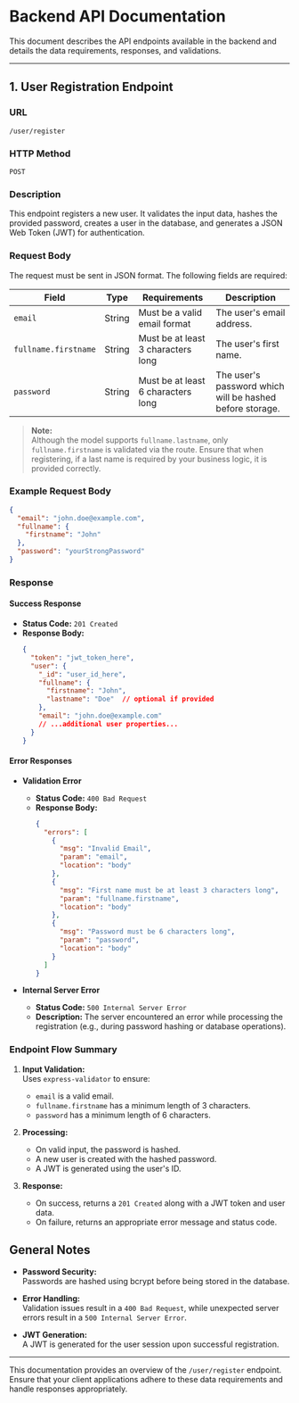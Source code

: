 # Backend API Documentation

This document describes the API endpoints available in the backend and details the data requirements, responses, and validations.

---

## 1. User Registration Endpoint

### URL
`/user/register`

### HTTP Method
`POST`

### Description
This endpoint registers a new user. It validates the input data, hashes the provided password, creates a user in the database, and generates a JSON Web Token (JWT) for authentication.

### Request Body
The request must be sent in JSON format. The following fields are required:

| Field                      | Type   | Requirements                                                         | Description                                         |
|----------------------------|--------|----------------------------------------------------------------------|-----------------------------------------------------|
| `email`                    | String | Must be a valid email format                                         | The user's email address.                           |
| `fullname.firstname`       | String | Must be at least 3 characters long                                   | The user's first name.                              |
| `password`                 | String | Must be at least 6 characters long                                   | The user's password which will be hashed before storage. |

> **Note:**  
> Although the model supports `fullname.lastname`, only `fullname.firstname` is validated via the route. Ensure that when registering, if a last name is required by your business logic, it is provided correctly.

### Example Request Body
```json
{
  "email": "john.doe@example.com",
  "fullname": {
    "firstname": "John"
  },
  "password": "yourStrongPassword"
}
```

### Response

#### Success Response
- **Status Code:** `201 Created`
- **Response Body:**
  ```json
  {
    "token": "jwt_token_here",
    "user": {
      "_id": "user_id_here",
      "fullname": {
        "firstname": "John",
        "lastname": "Doe"  // optional if provided
      },
      "email": "john.doe@example.com"
      // ...additional user properties...
    }
  }
  ```

#### Error Responses

- **Validation Error**
  - **Status Code:** `400 Bad Request`
  - **Response Body:**
    ```json
    {
      "errors": [
        {
          "msg": "Invalid Email",
          "param": "email",
          "location": "body"
        },
        {
          "msg": "First name must be at least 3 characters long",
          "param": "fullname.firstname",
          "location": "body"
        },
        {
          "msg": "Password must be 6 characters long",
          "param": "password",
          "location": "body"
        }
      ]
    }
    ```

- **Internal Server Error**
  - **Status Code:** `500 Internal Server Error`
  - **Description:** The server encountered an error while processing the registration (e.g., during password hashing or database operations).

### Endpoint Flow Summary
1. **Input Validation:**  
   Uses `express-validator` to ensure:
   - `email` is a valid email.
   - `fullname.firstname` has a minimum length of 3 characters.
   - `password` has a minimum length of 6 characters.

2. **Processing:**
   - On valid input, the password is hashed.
   - A new user is created with the hashed password.
   - A JWT is generated using the user's ID.

3. **Response:**
   - On success, returns a `201 Created` along with a JWT token and user data.
   - On failure, returns an appropriate error message and status code.



## General Notes

- **Password Security:**  
  Passwords are hashed using bcrypt before being stored in the database.

- **Error Handling:**  
  Validation issues result in a `400 Bad Request`, while unexpected server errors result in a `500 Internal Server Error`.

- **JWT Generation:**  
  A JWT is generated for the user session upon successful registration.

---

This documentation provides an overview of the `/user/register` endpoint. Ensure that your client applications adhere to these data requirements and handle responses appropriately.